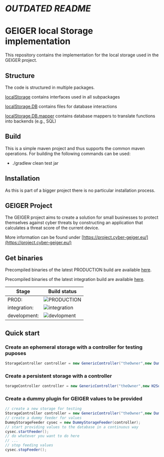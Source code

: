 # ***OUTDATED README***
# GEIGER local Storage implementation

This repository contains the implementation for the local storage used in the GEIGER project.

## Structure
The code is structured in multiple packages.

[localStorage](localstorage/src/main/java/ch/fhnw/geiger/localstorage) contains interfaces used in all subpackages

[localStorage.DB](localstorage/src/main/java/ch/fhnw/geiger/localstorage/db) contains files for database interactions

[localStorage.DB.mapper](localstorage/src/main/java/ch/fhnw/geiger/localstorage/db/mapper) contains database mappers to translate functions into backends (e.g., SQL)

## Build
This is a simple maven project and thus supports the common maven operations.
For building the following commands can be used:
- ./gradlew clean test jar

## Installation
As this is part of a bigger project there is no particular installation process.

## GEIGER Project
The GEIGER project aims to create a solution for small businesses to protect themselves against cyber threats by constructing an application that calculates a threat score of the current device.

More information can be found under [https://project.cyber-geiger.eu/](https://project.cyber-geiger.eu/)

## Get binaries
Precompiled binaries of the latest PRODUCTION build are available [here](https://project.cyber-geiger.eu/jenkins/job/localstorage/job/main/lastSuccessfulBuild/artifact/localstorage/build/libs/localstorage-0.0.2-SNAPSHOT.jar).

Precompiled binaries of the latest integration build are available [here](https://project.cyber-geiger.eu/jenkins/job/localstorage/job/integration/lastSuccessfulBuild/artifact/localstorage/build/libs/localstorage-0.0.2-SNAPSHOT.jar).

|Stage       | Build status                            |
|------------|-----------------------------------------|
|PROD:       | ![PRODUCTION](https://github.com/cyber-geiger/toolbox-storage/workflows/Java%20CI%20with%20Gradle/badge.svg?branch=main)|
|integration:| ![integration](https://github.com/cyber-geiger/toolbox-storage/workflows/Java%20CI%20with%20Gradle/badge.svg?branch=integration)|
|development:| ![devlopment](https://github.com/cyber-geiger/toolbox-storage/workflows/Java%20CI%20with%20Gradle/badge.svg?branch=development)|

## Quick start
### Create an ephemeral storage with a controller for testing puposes 
```Java
StorageController controller = new GenericController("theOwner",new DummyMapper());
```
### Create a persistent storage with a controller  
```Java
torageController controller = new GenericController("theOwner",new H2SqlMapper("jdbc:h2:./dbFileName;AUTO_SERVER=TRUE", "user", "Password"));
```

### Create a dummy plugin for GEIGER values to be provided
```Java
// create a new storage for testing
StorageController controller = new GenericController("theOwner",new DummyMapper());
// create a dummy feeder for values
DummyStorageFeeder cysec = new DummyStorageFeeder(controller);
// start providing values to the database in a continuous way
cysec.startFeeder();
// do whatever you want to do here
// ...
// stop feeding values
cysec.stopFeeder();
```



